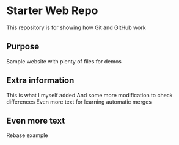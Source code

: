# Starter Web Repo

This repository is for showing how Git and GitHub work

## Purpose

Sample website with plenty of files for demos

## Extra information

This is what I myself added
And some more modification to check differences
Even more text for learning automatic merges

## Even more text
Rebase example
